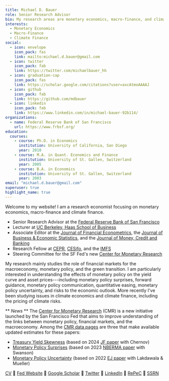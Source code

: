 ```yaml
---
title: Michael D. Bauer
role: Senior Research Advisor
bio: My research areas are monetary economics, macro-finance, and climate finance.
interests:
  - Monetary Economics
  - Macro-Finance
  - Climate Finance
social:
  - icon: envelope
    icon_pack: fas
    link: mailto:michael.d.bauer@gmail.com
  - icon: twitter
    icon_pack: fab
    link: https://twitter.com/michaelbauer_hh
  - icon: graduation-cap
    icon_pack: fas
    link: https://scholar.google.com/citations?user=axcAtmoAAAAJ
  - icon: github
    icon_pack: fab
    link: https://github.com/mdbauer
  - icon: linkedin
    icon_pack: fab
    link: https://www.linkedin.com/in/michael-bauer-92b114/
organizations:
  - name: Federal Reserve Bank of San Francisco
    url: https://www.frbsf.org/
education:
  courses:
    - course: Ph.D. in Economics
      institution: University of California, San Diego
      year: 2010
    - course: M.A. in Quant. Economics and Finance
      institution: University of St. Gallen, Switzerland
      year: 2005
    - course: B.A. in Economics
      institution: University of St. Gallen, Switzerland
      year: 2003
email: "michael.d.bauer@gmail.com"
superuser: true
highlight_name: true
---
```


Welcome to my website! I am a research economist focusing on monetary economics, macro-finance and climate finance.

- Senior Research Advisor at the [Federal Reserve Bank of San Francisco](https://www.frbsf.org/)
- Lecturer at [UC Berkeley, Haas School of Business](https://haas.berkeley.edu/)
- Associate Editor at the [Journal of Financial Econometrics](https://academic.oup.com/jfec), the [Journal of Business & Economic Statistics](https://www.tandfonline.com/journals/ubes20), and the [Journal of Money, Credit and Banking](https://onlinelibrary.wiley.com/journal/15384616)
- Research Fellow at [CEPR](https://cepr.org/), [CESifo](https://www.cesifo.org/en), and the
[IMFS](https://www.imfs-frankfurt.de/en.html)
- Steering Committee for the SF Fed's new [Center for Monetary Research](https://www.frbsf.org/about-us/economic-research/center-for-monetary-research/)

My research mainly studies the role of financial markets for the macroeconomy, monetary policy, and the green
transition. I am particularly interested in understanding the effects of monetary policy on the yield curve
and asset prices---including monetary policy surprises, forward guidance, monetary policy communication,
quantitative easing, monetary policy uncertainty, and risks to the economic outlook. More recently I've been
studying issues in climate economics and climate finance, including the pricing of climate risks.

** *News* ** The [Center for Monetary Research](https://www.frbsf.org/about-us/economic-research/center-for-monetary-research/) (CMR) is a new initiative launched by the San Francisco Fed that aims to improve understanding of the links between monetary policy, financial markets, and the macroeconomy. Among the [CMR data pages](https://www.frbsf.org/about-us/economic-research/center-for-monetary-research/data/) are three that make available updated estimates for these papers:
- [Treasury Yield Skewness](https://www.frbsf.org/research-and-insights/data-and-indicators/treasury-yield-skewness/) (based on 2024 [JF paper](/publication/skewness/) with Chernov)
- [Monetary Policy Surprises](https://www.frbsf.org/research-and-insights/data-and-indicators/monetary-policy-surprises/) (based on 2023 [NBERMA paper](/publication/skewness/) with Swanson)
- [Monetary Policy Uncertainty](https://www.frbsf.org/research-and-insights/data-and-indicators/market-based-monetary-policy-uncertainty/) (based on 2022 [EJ paper](/publication/monetary-policy-uncertainty) with Lakdawala \& Mueller)

[CV](files/cv_mbauer.pdf) :small_blue_diamond: [Fed Website](https://www.frbsf.org/economic-research/economists/michael-bauer/) :small_blue_diamond: 
[Google Scholar](https://scholar.google.com/citations?user=axcAtmoAAAAJ) :small_blue_diamond:
[Twitter](https://twitter.com/michaelbauer_hh) :small_blue_diamond:
[LinkedIn](https://www.linkedin.com/in/michael-bauer-92b114/) :small_blue_diamond:
[RePeC](https://ideas.repec.org/f/pba824.html) :small_blue_diamond:
[SSRN](https://papers.ssrn.com/sol3/cf_dev/AbsByAuth.cfm?per_id=1037079)

